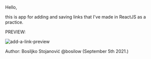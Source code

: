 Hello, 

this is app for adding and saving links that I've made in ReactJS as a practice.

PREVIEW:

![add-a-link-preview](https://user-images.githubusercontent.com/85502390/132260322-9567f268-e32f-4470-8aba-97a6f0d83767.gif)

Author: Bosiljko Stojanović @bosilow (September 5th 2021.)
